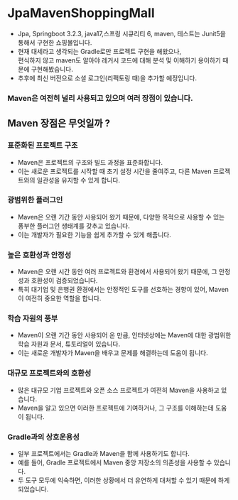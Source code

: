 # JpaMavenShoppingMall
- Jpa, Springboot 3.2.3, java17,스프링 시큐리티 6, maven, 테스트는 Junit5을 통해서 구현한 쇼핑몰입니다.
- 현재 대세라고 생각되는 Gradle로만 프로젝트 구현을 해왔으나,<br>
 편식하지 않고 maven도 알아야 레거시 코드에 대해 분석 및 이해하기 용이하기 때문에 구현해봤습니다.
- 추후에 최신 버전으로 소셜 로그인(리팩토링 때)을 추가할 예정입니다.

### Maven은 여전히 널리 사용되고 있으며 여러 장점이 있습니다.
## Maven 장점은 무엇일까 ?
### 표준화된 프로젝트 구조
- Maven은 프로젝트의 구조와 빌드 과정을 표준화합니다.
- 이는 새로운 프로젝트를 시작할 때 초기 설정 시간을 줄여주고, 다른 Maven 프로젝트와의 일관성을 유지할 수 있게 합니다.

### 광범위한 플러그인
- Maven은 오랜 기간 동안 사용되어 왔기 때문에, 다양한 목적으로 사용할 수 있는 풍부한 플러그인 생태계를 갖추고 있습니다.
- 이는 개발자가 필요한 기능을 쉽게 추가할 수 있게 해줍니다.

### 높은 호환성과 안정성
- Maven은 오랜 시간 동안 여러 프로젝트와 환경에서 사용되어 왔기 때문에, 그 안정성과 호환성이 검증되었습니다. 
- 특히 대기업 및 은행권 환경에서는 안정적인 도구를 선호하는 경향이 있어, Maven이 여전히 중요한 역할을 합니다.

### 학습 자원의 풍부
- Maven이 오랜 기간 동안 사용되어 온 만큼, 인터넷상에는 Maven에 대한 광범위한 학습 자원과 문서, 튜토리얼이 있습니다.
- 이는 새로운 개발자가 Maven을 배우고 문제를 해결하는데 도움이 됩니다.

### 대규모 프로젝트와의 호환성
- 많은 대규모 기업 프로젝트와 오픈 소스 프로젝트가 여전히 Maven을 사용하고 있습니다. 
- Maven을 알고 있으면 이러한 프로젝트에 기여하거나, 그 구조를 이해하는데 도움이 됩니다.

### Gradle과의 상호운용성
- 일부 프로젝트에서는 Gradle과 Maven을 함께 사용하기도 합니다. 
- 예를 들어, Gradle 프로젝트에서 Maven 중앙 저장소의 의존성을 사용할 수 있습니다.
- 두 도구 모두에 익숙하면, 이러한 상황에서 더 유연하게 대처할 수 있기 때문에 하게 되었습니다.
